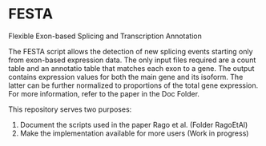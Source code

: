 # FESTA
Flexible Exon-based Splicing and Transcription Annotation

The FESTA script allows the detection of new splicing events starting only from exon-based expression data.
The only input files required are a count table and an annotatio table that matches each exon to a gene.
The output contains expression values for both the main gene and its isoform.
The latter can be further normalized to proportions of the total gene expression.
For more information, refer to the paper in the Doc Folder.

This repository serves two purposes:
  1) Document the scripts used in the paper Rago et al. (Folder RagoEtAl)
  2) Make the implementation available for more users (Work in progress)
